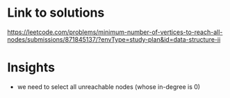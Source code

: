 # Link to solutions
https://leetcode.com/problems/minimum-number-of-vertices-to-reach-all-nodes/submissions/871845137/?envType=study-plan&id=data-structure-ii

# Insights
* we need to select all unreachable nodes (whose in-degree is 0)